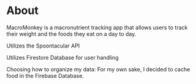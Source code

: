 #  About

MacroMonkey is a macronutrient tracking app that allows users to track their weight and the foods they eat on a day to day.


Utilizes the Spoontacular API

Utilizes Firestore Database for user handling


Choosing how to organize my data:
For my own sake, I decided to cache food in the Firebase Database. 
